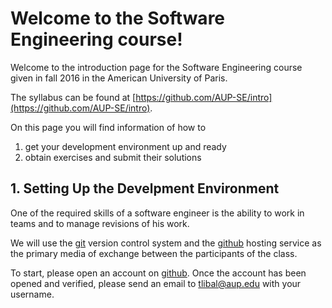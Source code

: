 # Welcome to the Software Engineering course!

Welcome to the introduction page for the Software Engineering course
given in fall 2016 in the American University of Paris.

The syllabus can be found at
[https://github.com/AUP-SE/intro](https://github.com/AUP-SE/intro).

On this page you will find information of how to

1. get your development environment up and ready
2. obtain exercises and submit their solutions

## 1. Setting Up the Develpment Environment

One of the required skills of a software engineer is the ability to
work in teams and to manage revisions of his work.

We will use the [git](https://en.wikipedia.org/wiki/Git_%28software%29)
version control system and the [github](https://github.com/) hosting
service as the primary media of exchange between the participants of the
class.

To start, please open an account on [github](https://github.com/).
Once the account has been opened and verified, please send an email
to [tlibal@aup.edu](tlibal@aup.edu) with your username.


